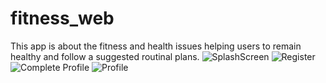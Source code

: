 # fitness_web
This app is about the fitness and health issues helping users to remain healthy and follow a suggested routinal plans.
![SplashScreen](https://github.com/sagarojha772/fitness_web_/assets/114605094/3cb56ce2-7211-4863-a98b-f482fc25c6b6)
![Register](https://github.com/sagarojha772/fitness_web_/assets/114605094/4a8ebfa7-cfab-4c7c-b36f-a2c88061490b)
![Complete Profile](https://github.com/sagarojha772/fitness_web_/assets/114605094/eebd092d-a7fa-42de-b326-84291f59dc9e)
![Profile](https://github.com/sagarojha772/fitness_web_/assets/114605094/567a613a-9466-4e25-8a66-8e794a228c18)
